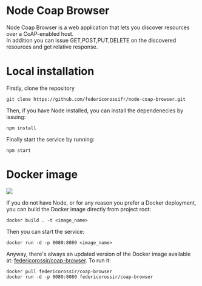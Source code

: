 # Node Coap Browser
Node Coap Browser is a web application that lets you discover resources
over a CoAP-enabled host.<br> In addition you can issue GET,POST,PUT,DELETE
on the discovered resources and get relative response.

# Local installation
Firstly, clone the repository
```ssh
git clone https://github.com/federicorossifr/node-coap-browser.git
```
Then, if you have Node installed, you can install the dependenecies by issuing:
```ssh
npm install
```
Finally start the service by running:
```ssh
npm start
```

# Docker image
[![](https://images.microbadger.com/badges/version/federicorossir/coap-browser.svg)](https://cloud.docker.com/u/federicorossir/repository/docker/federicorossir/coap-browser)

If you do not have Node, or for any reason you prefer a Docker deployment, you can build the Docker image directly from
project root:
```ssh
docker build . -t <image_name>
```
Then you can start the service:
```ssh
docker run -d -p 8080:8080 <image_name>
```

Anyway, there's always an updated version of the Docker image available at: [federicorossir/coap-browser](https://cloud.docker.com/u/federicorossir/repository/docker/federicorossir/coap-browser).
To run it:
```ssh
docker pull federicorossir/coap-browser
docker run -d -p 8080:8080 federicorossir/coap-browser
```

